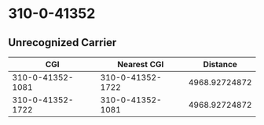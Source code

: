 # 310-0-41352
## Unrecognized Carrier


| CGI | Nearest CGI | Distance |
|-----|-------------|----------|
| 310-0-41352-1081 | 310-0-41352-1722 | 4968.92724872 |
| 310-0-41352-1722 | 310-0-41352-1081 | 4968.92724872 |

